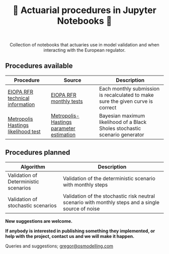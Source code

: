 <h1 align="center" style="border-botom: none">
  <b>
    🐍 Actuarial procedures in Jupyter Notebooks 🐍     
  </b>
</h1>

</br>

<p align="center">
  Collection of notebooks that actuaries use in model validation and when interacting with the European regulator. 
</p>

## Procedures available

| Procedure                             | Source                                    | Description                                                                    |
| --------------------------------------| ------------------------------------------| -------------------------------------------------------------------------------|
| [EIOPA RFR technical information]     | [EIOPA RFR monthly tests]                 | Each monthly submission is recalculated to make sure the given curve is correct|
| [Metropolis Hastings likelihood test] | [Metropolis-Hastings parameter estimation]|Bayesian maximum likelihood of a Black Sholes stochastic scenario generator     |


[Metropolis Hastings likelihood test]:https://en.wikipedia.org/wiki/Metropolis%E2%80%93Hastings_algorithm
[EIOPA RFR technical information]:https://www.eiopa.europa.eu/tools-and-data/risk-free-interest-rate-term-structures_en
[EIOPA RFR monthly tests]:https://github.com/qnity/insurance_jupyter/tree/main/EIOPA_smith_wilson_test
[Metropolis-Hastings parameter estimation]:https://github.com/qnity/insurance_jupyter/tree/main/Metropolis_Hastings_Black_Sholes_ESG

## Procedures planned

| Algorithm                                |  Description                                                                                         |
| -----------------------------------------|  ----------------------------------------------------------------------------------------------------|
| Validation of Deterministic scenarios    |  Validation of the deterministic scenario with monthly steps                                         |
| Validation of stochastic scenarios       | Validation of the stochastic risk neutral scenario with monthly steps and a single source of noise   |

<b> New suggestions are welcome. </b>

<b> If anybody is interested in publishing something they implemented, or help with the project, contact us and we will make it happen. </b>

Queries and suggestions; gregor@osmodelling.com
